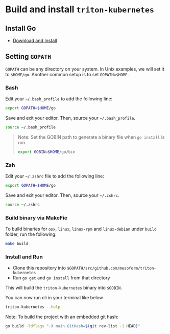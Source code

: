 # Build and install `triton-kubernetes`

## Install Go

- [Download and Install](https://github.com/golang/go#download-and-install)

## Setting `GOPATH`

`GOPATH` can be any directory on your system. In Unix examples, we will set it to `$HOME/go`. Another common setup is to set `GOPATH=$HOME`.

### Bash

Edit your `~/.bash_profile` to add the following line:

```bash
export GOPATH=$HOME/go
```

Save and exit your editor. Then, source your `~/.bash_profile`.

```bash
source ~/.bash_profile
```

> Note: Set the GOBIN path to generate a binary file when `go install` is run.
> ```bash
> export GOBIN=$HOME/go/bin
> ```

### Zsh

Edit your `~/.zshrc` file to add the following line:

```bash
export GOPATH=$HOME/go
```

Save and exit your editor. Then, source your `~/.zshrc`.

```bash
source ~/.zshrc
```

### Build binary via MakeFie

To build binaries for `osx`, `linux`, `linux-rpm` and `linux-debian` under `build` folder, run the following:

```bash
make build
```

### Install and Run

- Clone this repository into `$GOPATH/src/github.com/mesoform/triton-kubernetes`
- Run `go get` and `go install` from that directory

This will build the `triton-kubernetes` binary into `$GOBIN`.

You can now run cli in your terminal like below

```bash
triton-kubernetes --help
```

Note: To build the project with an embedded git hash:

```bash
go build -ldflags "-X main.GitHash=$(git rev-list -1 HEAD)"
```
